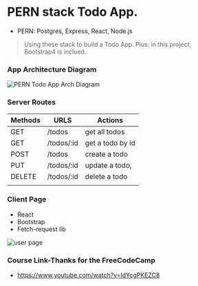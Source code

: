 # PERN stack Todo App.
- PERN: Postgres, Express, React, Node.js
> Using these stack to build a Todo App. Plus: in this project, Bootstrap4 is inclued.

### App Architecture Diagram
![PERN Todo App Arch Diagram](https://s3.us-west-2.amazonaws.com/secure.notion-static.com/0f2ecbf3-4e4a-4f3b-a512-a147401fbdc5/Untitled.png?X-Amz-Algorithm=AWS4-HMAC-SHA256&X-Amz-Content-Sha256=UNSIGNED-PAYLOAD&X-Amz-Credential=AKIAT73L2G45EIPT3X45%2F20230107%2Fus-west-2%2Fs3%2Faws4_request&X-Amz-Date=20230107T093645Z&X-Amz-Expires=86400&X-Amz-Signature=89fb864c1897f423ca22ffcb10dcd43bf6afcc17695fcc0b8b748da422b4b6f8&X-Amz-SignedHeaders=host&response-content-disposition=filename%3D%22Untitled.png%22&x-id=GetObject)

###  Server Routes

| Methods | URLS       | Actions          |
| ------- | ---------- | ---------------- |
| GET     | /todos     | get all todos    |
| GET     | /todos/:id | get a todo by id |
| POST    | /todos     | create a todo    |
| PUT     | /todos/:id | update a todo,   |
| DELETE  | /todos/:id | delete a todo    |
|         |            |                  |

###  Client Page

- React
- Bootstrap
- Fetch-request lib

![user page](https://s3.us-west-2.amazonaws.com/secure.notion-static.com/ed7eb47e-12c4-4d30-88a1-01d86c5a2209/Untitled.png?X-Amz-Algorithm=AWS4-HMAC-SHA256&X-Amz-Content-Sha256=UNSIGNED-PAYLOAD&X-Amz-Credential=AKIAT73L2G45EIPT3X45%2F20230107%2Fus-west-2%2Fs3%2Faws4_request&X-Amz-Date=20230107T094611Z&X-Amz-Expires=86400&X-Amz-Signature=30dcea66e74a44764d58dc18479a46984d3c2f0af525835415f76391bc8780ec&X-Amz-SignedHeaders=host&response-content-disposition=filename%3D%22Untitled.png%22&x-id=GetObject)

### Course Link-Thanks for the FreeCodeCamp

- https://www.youtube.com/watch?v=ldYcgPKEZC8